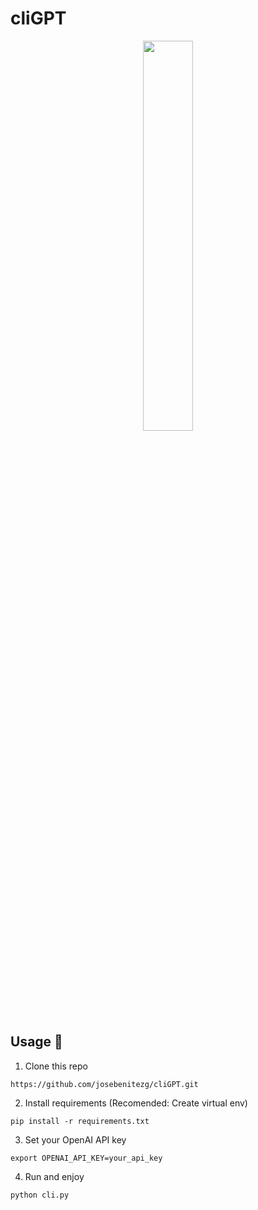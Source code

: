 # cliGPT

<div align="center">
<p>
    <a href="https://josebenitez.tech" target="_blank">
      <img width="40%" src="assets/demo.gif"></a>
</p>
</div>

## Usage :nut_and_bolt:

1. Clone this repo

```
https://github.com/josebenitezg/cliGPT.git
```

2. Install requirements (Recomended: Create virtual env)

```
pip install -r requirements.txt
```

3. Set your OpenAI API key 

```
export OPENAI_API_KEY=your_api_key
```

4. Run and enjoy

```
python cli.py
```



